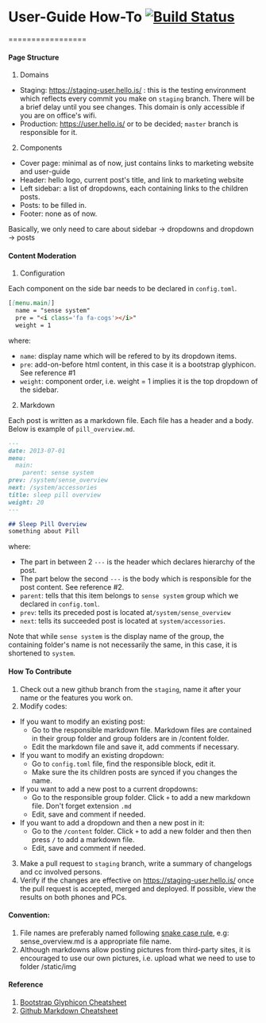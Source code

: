 # User-Guide How-To [![Build Status](https://magnum.travis-ci.com/hello/user-guide.svg?token=NdRqowShjfz5GNB6DGXR&branch=staging)](https://magnum.travis-ci.com/hello/user-guide)
=================

####  Page Structure

1. Domains
  - Staging: https://staging-user.hello.is/ : this is the testing environment which reflects every commit you make on `staging` branch. There will be a brief delay until you see changes. This domain is only accessible if you are on office's wifi.
  - Production: https://user.hello.is/ or to be decided; `master` branch is responsible for it.

2. Components
  - Cover page: minimal as of now, just contains links to marketing website and user-guide
  - Header: hello logo, current post's title, and link to marketing website
  - Left sidebar: a list of dropdowns, each containing links to the children posts.
  - Posts: to be filled in.
  - Footer: none as of now.
  
  Basically, we only need to care about sidebar -> dropdowns and dropdown -> posts
 
#### Content Moderation

1. Configuration

  Each component on the side bar needs to be declared in `config.toml`. 
  ```md
  [[menu.main]]
    name = "sense system"
    pre = "<i class='fa fa-cogs'></i>"
    weight = 1
  ```
where:
  - `name`: display name which will be refered to by its dropdown items.
  - `pre`: add-on-before html content, in this case it is a bootstrap glyphicon. See reference #1
  - `weight`: component order, i.e. weight = 1 implies it is the top dropdown of the sidebar.

2. Markdown

  Each post is written as a markdown file. 
  Each file has a header and a body. Below is example of `pill_overview.md`.
  
  ```md
  ---
  date: 2013-07-01
  menu:
    main:
      parent: sense system
  prev: /system/sense_overview
  next: /system/accessories
  title: sleep pill overview
  weight: 20
  ---

  ## Sleep Pill Overview
  something about Pill
  ```
  where:
  - The part in between 2 `---` is the header which declares hierarchy of the post.
  - The part below the second `---` is the body which is responsible for the post content. See reference #2.
  - `parent`: tells that this item belongs to `sense system` group which we declared in `config.toml`. 
  - `prev`: tells its preceded post is located at`/system/sense_overview` 
  - `next`: tells its succeeded post is located at `system/accessories`. 
 
  Note that while `sense system` is the display name of the group, the containing folder's name is not necessarily   the same, in this case, it is shortened to `system`.

#### How To Contribute

1. Check out a new github branch from the `staging`, name it after your name or the features you work on.
2. Modify codes:
  - If you want to modify an existing post: 
    - Go to the responsible markdown file. Markdown files are contained in their group folder and group folders are in /content folder.
    - Edit the markdown file and save it, add comments if necessary.
  - If you want to modify an existing dropdown:
    - Go to `config.toml` file, find the responsible block, edit it.
    -  Make sure the its children posts are synced if you changes the name.
  - If you want to add a new post to a current dropdowns:
    - Go to the responsible group folder. Click `+` to add a new markdown file. Don't forget extension `.md`
    - Edit, save and comment if needed.
  - If you want to add a dropdown and then a new post in it:
    - Go to the `/content` folder. Click `+` to add a new folder and then then press `/` to add a markdown file.
    - Edit, save and comment if needed.
3. Make a pull request to `staging` branch, write a summary of changelogs and cc involved persons.
4. Verify if the changes are effective on https://staging-user.hello.is/ once the pull request is accepted, merged and deployed. If possible, view the results on both phones and PCs.

#### Convention:

1. File names are preferably named following [snake case rule](http://en.wikipedia.org/wiki/Snake_case), e.g: sense_overview.md is a appropriate file name.
2. Although markdowns allow posting pictures from third-party sites, it is encouraged to use our own pictures, i.e. upload what we need to use to folder /static/img 

#### Reference

1. [Bootstrap Glyphicon Cheatsheet](http://fortawesome.github.io/Font-Awesome/icons/)
2. [Github Markdown Cheatsheet](https://github.com/adam-p/markdown-here/wiki/Markdown-Cheatsheet)
